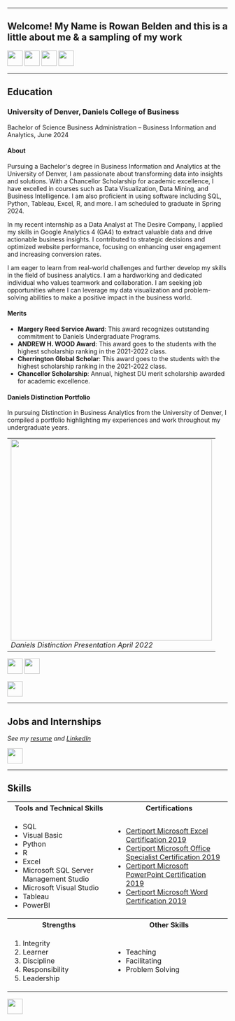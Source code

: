 <a name="top"></a>
<hr>

## Welcome! My Name is Rowan Belden and this is a little about me & a sampling of my work
[<img src="https://user-images.githubusercontent.com/91146906/162140860-bfb69654-5603-49bd-a7a1-a836ab1c772c.svg" height="35"/>](#education)
[<img src="https://user-images.githubusercontent.com/91146906/152290724-72946642-3e58-4ba3-b5b8-b687628526b1.svg" height="35"/>](#DanielsDistinction)
[<img src="https://user-images.githubusercontent.com/91146906/162140921-207cd392-cfe5-40e6-a84e-0a16e19e405a.svg" height="35"/>](#profExp)
[<img src="https://user-images.githubusercontent.com/91146906/162140965-cf707805-9abd-43f7-8314-4f96794c44dc.svg" height="35"/>](#skills)

<a name="education"></a>
<hr>

## Education
### University of Denver, Daniels College of Business
Bachelor of Science Business Administration – Business Information and Analytics, June 2024

#### About
Pursuing a Bachelor's degree in Business Information and Analytics at the University of Denver, I am passionate about transforming data into insights and solutions. With a Chancellor Scholarship for academic excellence, I have excelled in courses such as Data Visualization, Data Mining, and Business Intelligence. I am also proficient in using software including SQL, Python, Tableau, Excel, R, and more. I am scheduled to graduate in Spring 2024.

In my recent internship as a Data Analyst at The Desire Company, I applied my skills in Google Analytics 4 (GA4) to extract valuable data and drive actionable business insights. I contributed to strategic decisions and optimized website performance, focusing on enhancing user engagement and increasing conversion rates.

I am eager to learn from real-world challenges and further develop my skills in the field of business analytics. I am a hardworking and dedicated individual who values teamwork and collaboration. I am seeking job opportunities where I can leverage my data visualization and problem-solving abilities to make a positive impact in the business world.

#### Merits
<ul>
  <li><b>Margery Reed Service Award</b>: This award recognizes outstanding commitment to Daniels Undergraduate Programs.</li>
  <li><b>ANDREW H. WOOD Award</b>: This award goes to the students with the highest scholarship ranking in the 2021-2022 class.</li>
  <li><b>Cherrington Global Scholar</b>: This award goes to the students with the highest scholarship ranking in the 2021-2022 class.</li>
  <li><b>Chancellor Scholarship</b>: Annual, highest DU merit scholarship awarded for academic excellence.</li>

 </li>
</ul>

<a name="DanielsDistinction"></a>
#### Daniels Distinction Portfolio
In pursuing Distinction in Business Analytics from the University of Denver, I compiled a portfolio highlighting my experiences and work throughout my undergraduate years. 

<table>
  <tr>
    <td>
      <img src="https://user-images.githubusercontent.com/91146906/163692219-efc3d673-751e-4734-8667-21a3aae17f44.jpg" height="460">
      <br><i>Daniels Distinction Presentation April 2022</i>
      </td>
  </tr>
</table>

[<img src="https://user-images.githubusercontent.com/91146906/152291436-225cf6f7-2fb4-4c9c-b6bd-96a5010d3db7.svg" height="35"/>](/DanielsDistinctionPortfolio/#top)
[<img src="https://user-images.githubusercontent.com/91146906/163692713-13e3fdac-bef7-47f0-85d3-6c98086204cf.svg" height="35"/>](https://www.youtube.com/watch?v=Wo9jiR-w170)

[<img src="https://user-images.githubusercontent.com/91146906/152072378-b0168a2d-e85c-47c6-a272-fcfb3f6a44ae.svg" height="35"/>](#top)

<a name="profExp"></a>
<hr>

## Jobs and Internships
<i>See my [resume](Rowan%20Belden%20Resume%20Updated.pdf) and [LinkedIn](https://www.linkedin.com/in/rowan-belden)</i>

[<img src="https://user-images.githubusercontent.com/91146906/152072378-b0168a2d-e85c-47c6-a272-fcfb3f6a44ae.svg" height="35"/>](#top)

<a name="skills"></a>
<hr>

## Skills

<table>
  <tr>
    <th>Tools and Technical Skills</th>
    <th>Certifications</th>
  </tr>
  <tr>
    <td>
     <ul>
        <li>SQL</li>
        <li>Visual Basic</li>
        <li>Python</li>
        <li>R</li>
        <li>Excel</li>
        <li>Microsoft SQL Server Management Studio</li>
        <li>Microsoft Visual Studio</li>
        <li>Tableau</li>
       <li>PowerBI</li>
      </ul>
    </td>
    <td>
     <ul>
        <li><a href = "Certiport Excel Cert.pdf">Certiport Microsoft Excel Certification 2019</a></li>
        <li><a href = "Microsoft Office Cert.pdf">Certiport Microsoft Office Specialist Certification 2019</a></li>
        <li><a href = "Certiport Microsoft Powerpoint Cert.pdf">Certiport Microsoft PowerPoint Certification 2019</a></li>
        <li><a href = "Certiport Microsoft Word Cert.pdf">Certiport Microsoft Word Certification 2019</a></li>
      </ul>
    </td>
  </tr>
  <tr>
    <th>Strengths</th>
    <th>Other Skills</th>
 </tr>
 <tr>
   <td>
     <ol>
        <li>Integrity</li>
        <li>Learner</li>
        <li>Discipline</li>
        <li>Responsibility</li>
        <li>Leadership</li>
     </ol>
   </td>
   <td>
     <ul>
        <li>Teaching</li>
        <li>Facilitating</li>
       <li>Problem Solving</li>
     </ul>
   </td>
 </tr>
</table>

[<img src="https://user-images.githubusercontent.com/91146906/152072378-b0168a2d-e85c-47c6-a272-fcfb3f6a44ae.svg" height="35"/>](#top)
